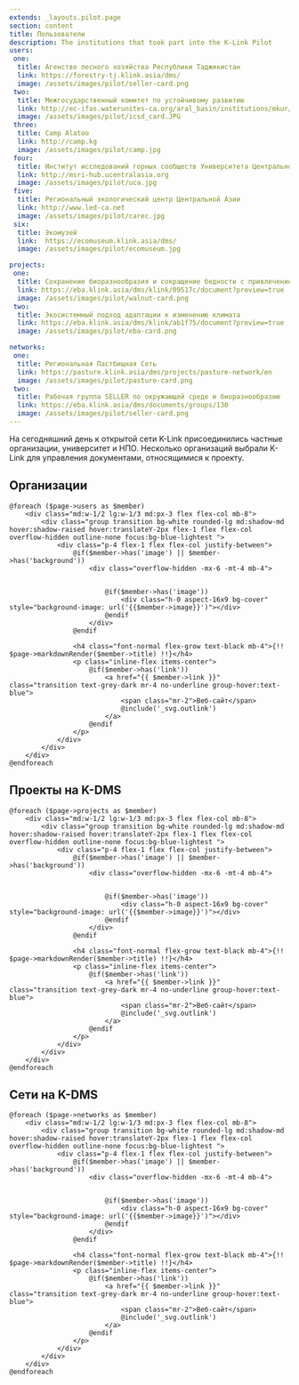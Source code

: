 ```yaml
---
extends: _layouts.pilot.page
section: content
title: Пользователи
description: The institutions that took part into the K-Link Pilot
users:
 one:
  title: Агенство лесного хозяйства Республики Таджикистан
  link: https://forestry-tj.klink.asia/dms/
  image: /assets/images/pilot/seller-card.png
 two:
  title: Межгосударственный комитет по устойчивому развитию
  link: http://ec-ifas.waterunites-ca.org/aral_basin/institutions/mkur/index.html
  image: /assets/images/pilot/icsd_card.JPG
 three:
  title: Camp Alatoo
  link: http://camp.kg
  image: /assets/images/pilot/camp.jpg
 four:
  title: Институт исследований горных сообществ Университета Центральной Азии (ИИГС УЦА)
  link: http://msri-hub.ucentralasia.org
  image: /assets/images/pilot/uca.jpg
 five:
  title: Региональный экологический центр Центральной Азии
  link: http://www.led-ca.net
  image: /assets/images/pilot/carec.jpg
 six:
  title: Экомузей
  link:  https://ecomuseum.klink.asia/dms/
  image: /assets/images/pilot/ecomuseum.jpg

projects:
 one:
  title: Сохранение биоразнообразия и сокращение бедности с привлечением местных сообществ к управлению орехово-плодовыми лесами и пастбищами на юге КР
  link: https://eba.klink.asia/dms/klink/09517c/document?preview=true
  image: /assets/images/pilot/walnut-card.png
 two:
  title: Экосистемный подход адаптации к изменению климата
  link: https://eba.klink.asia/dms/klink/ab1f75/document?preview=true
  image: /assets/images/pilot/eba-card.png

networks:
 one:
  title: Региональная Пастбищная Сеть
  link: https://pasture.klink.asia/dms/projects/pasture-network/en
  image: /assets/images/pilot/pasture-card.png
 two:
  title: Рабочая группа SELLER по окружающей среде и биоразнообразию
  link: https://eba.klink.asia/dms/documents/groups/130
  image: /assets/images/pilot/seller-card.png
---
```


На сегодняшний день к открытой сети K-Link присоединились частные организации, университет и НПО. Несколько организаций выбрали K-Link для управления документами, относящимися к проекту.


<div class="container">

  <div class="flex items-baseline justify-between border-b-2 border-grey-light mb-10 px-4 md:px-0">
      <h2 class="text-base font-bold py-4">Организации</h2>
  </div>

  <div class="flex flex-wrap md:-mx-3">

    @foreach ($page->users as $member)
        <div class="md:w-1/2 lg:w-1/3 md:px-3 flex flex-col mb-8">
            <div class="group transition bg-white rounded-lg md:shadow-md hover:shadow-raised hover:translateY-2px flex-1 flex flex-col overflow-hidden outline-none focus:bg-blue-lightest ">
                <div class="p-4 flex-1 flex flex-col justify-between">
                    @if($member->has('image') || $member->has('background'))
                        <div class="overflow-hidden -mx-6 -mt-4 mb-4">
                            
                            
                            @if($member->has('image'))
                                <div class="h-0 aspect-16x9 bg-cover" style="background-image: url('{{$member->image}}')"></div>
                            @endif
                        </div>
                    @endif
                    
                    <h4 class="font-normal flex-grow text-black mb-4">{!! $page->markdownRender($member->title) !!}</h4>
                    <p class="inline-flex items-center">
                        @if($member->has('link'))
                            <a href="{{ $member->link }}" class="transition text-grey-dark mr-4 no-underline group-hover:text-blue">
                                <span class="mr-2">Веб-сайт</span>
                                @include('_svg.outlink')
                            </a>
                        @endif
                    </p>
                </div>
            </div>
        </div>
    @endforeach

  </div>
      
</div>

<div class="container">

  <div class="flex items-baseline justify-between border-b-2 border-grey-light mb-10 px-4 md:px-0">
      <h2 class="text-base font-bold py-4">Проекты на K-DMS</h2>
  </div>

  <div class="flex flex-wrap md:-mx-3">

    @foreach ($page->projects as $member)
        <div class="md:w-1/2 lg:w-1/3 md:px-3 flex flex-col mb-8">
            <div class="group transition bg-white rounded-lg md:shadow-md hover:shadow-raised hover:translateY-2px flex-1 flex flex-col overflow-hidden outline-none focus:bg-blue-lightest ">
                <div class="p-4 flex-1 flex flex-col justify-between">
                    @if($member->has('image') || $member->has('background'))
                        <div class="overflow-hidden -mx-6 -mt-4 mb-4">
                            
                            
                            @if($member->has('image'))
                                <div class="h-0 aspect-16x9 bg-cover" style="background-image: url('{{$member->image}}')"></div>
                            @endif
                        </div>
                    @endif
                    
                    <h4 class="font-normal flex-grow text-black mb-4">{!! $page->markdownRender($member->title) !!}</h4>
                    <p class="inline-flex items-center">
                        @if($member->has('link'))
                            <a href="{{ $member->link }}" class="transition text-grey-dark mr-4 no-underline group-hover:text-blue">
                                <span class="mr-2">Веб-сайт</span>
                                @include('_svg.outlink')
                            </a>
                        @endif
                    </p>
                </div>
            </div>
        </div>
    @endforeach

  </div>
      
</div>

<div class="container">

  <div class="flex items-baseline justify-between border-b-2 border-grey-light mb-10 px-4 md:px-0">
      <h2 class="text-base font-bold py-4">Сети на K-DMS</h2>
  </div>

  <div class="flex flex-wrap md:-mx-3">

    @foreach ($page->networks as $member)
        <div class="md:w-1/2 lg:w-1/3 md:px-3 flex flex-col mb-8">
            <div class="group transition bg-white rounded-lg md:shadow-md hover:shadow-raised hover:translateY-2px flex-1 flex flex-col overflow-hidden outline-none focus:bg-blue-lightest ">
                <div class="p-4 flex-1 flex flex-col justify-between">
                    @if($member->has('image') || $member->has('background'))
                        <div class="overflow-hidden -mx-6 -mt-4 mb-4">
                            
                            
                            @if($member->has('image'))
                                <div class="h-0 aspect-16x9 bg-cover" style="background-image: url('{{$member->image}}')"></div>
                            @endif
                        </div>
                    @endif
                    
                    <h4 class="font-normal flex-grow text-black mb-4">{!! $page->markdownRender($member->title) !!}</h4>
                    <p class="inline-flex items-center">
                        @if($member->has('link'))
                            <a href="{{ $member->link }}" class="transition text-grey-dark mr-4 no-underline group-hover:text-blue">
                                <span class="mr-2">Веб-сайт</span>
                                @include('_svg.outlink')
                            </a>
                        @endif
                    </p>
                </div>
            </div>
        </div>
    @endforeach

  </div>
      
</div>












